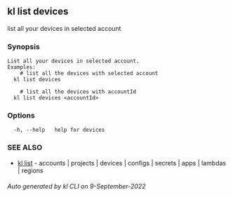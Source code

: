 ## kl list devices

list all your devices in selected account

### Synopsis

```
List all your devices in selected account.
Examples:
	# list all the devices with selected account
  kl list devices

	# list all the devices with accountId
  kl list devices <accountId>

```

### Options

```
  -h, --help   help for devices
```

### SEE ALSO

* [kl list](kl_list.md)  - accounts | projects | devices | configs | secrets | apps | lambdas | regions

###### Auto generated by kl CLI on 9-September-2022

